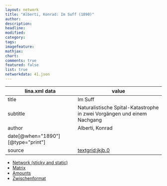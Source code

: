 ```yaml
---
layout: network
title: "Alberti, Konrad: Im Suff (1890)"
author:
description:
headline:
modified:
category:
tags:
imagefeature: 
mathjax: 
chart: 
comments: true
featured: false
list: true
networkdata: 41.json
---
```

lina.xml data  | value
------------- | -------------
title|Im Suff
subtitle|Naturalistische Spital-Katastrophe in zwei Vorgängen und einem Nachgang
author|Alberti, Konrad
date[@when="1890"][@type="print"]|
source|[textgrid:jkjb.0](https://textgridlab.org/1.0/tgcrud-public/rest/textgrid:jkjb.0/data)



* [Network (sticky and static)](/network41)
* [Matrix](/matrix41)
* [Amounts](/amounts41)
* [Zwischenformat](/lina41 )
